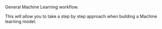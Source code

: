 General Machine Learning workflow.

This will allow you to take a step by step approach when building a Machine learning model.
